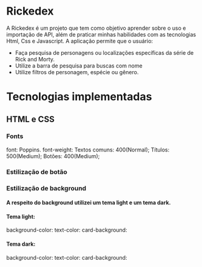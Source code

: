 # Rickedex

A Rickedex é um projeto que tem como objetivo aprender sobre o uso e importação de API, além de praticar minhas habilidades com as tecnologias Html, Css e Javascript. A aplicação permite que o usuário:
- Faça pesquisa de personagens ou localizações específicas da série de Rick and Morty.
- Utilize a barra de pesquisa para buscas com nome
- Utilize filtros de personagem, espécie ou gênero.

# Tecnologias implementadas

## HTML e CSS

### Fonts
font: Poppins.
font-weight: Textos comuns: 400(Normal); Títulos: 500(Medium); Botões: 400(Medium);

### Estilização de botão

### Estilização de background

#### A respeito do background utilizei um tema light e um tema dark.

#### Tema light:
background-color:
text-color:
card-background:

#### Tema dark:
background-color:
text-color:
card-background:
